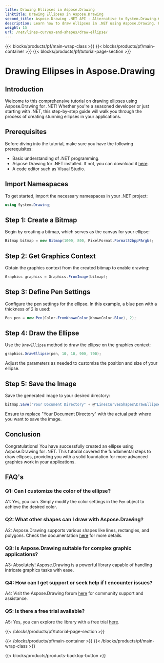 ```yaml
---
title: Drawing Ellipses in Aspose.Drawing
linktitle: Drawing Ellipses in Aspose.Drawing
second_title: Aspose.Drawing .NET API - Alternative to System.Drawing.Common
description: Learn how to draw ellipses in .NET using Aspose.Drawing. Follow this step-by-step tutorial for creating stunning graphics effortlessly.
weight: 15
url: /net/lines-curves-and-shapes/draw-ellipse/
---
```


{{< blocks/products/pf/main-wrap-class >}}
{{< blocks/products/pf/main-container >}}
{{< blocks/products/pf/tutorial-page-section >}}

# Drawing Ellipses in Aspose.Drawing

## Introduction

Welcome to this comprehensive tutorial on drawing ellipses using Aspose.Drawing for .NET! Whether you're a seasoned developer or just starting with .NET, this step-by-step guide will walk you through the process of creating stunning ellipses in your applications.

## Prerequisites

Before diving into the tutorial, make sure you have the following prerequisites:

- Basic understanding of .NET programming.
- Aspose.Drawing for .NET installed. If not, you can download it [here](https://releases.aspose.com/drawing/net/).
- A code editor such as Visual Studio.

## Import Namespaces

To get started, import the necessary namespaces in your .NET project:

```csharp
using System.Drawing;
```

## Step 1: Create a Bitmap

Begin by creating a bitmap, which serves as the canvas for your ellipse:

```csharp
Bitmap bitmap = new Bitmap(1000, 800, PixelFormat.Format32bppPArgb);
```

## Step 2: Get Graphics Context

Obtain the graphics context from the created bitmap to enable drawing:

```csharp
Graphics graphics = Graphics.FromImage(bitmap);
```

## Step 3: Define Pen Settings

Configure the pen settings for the ellipse. In this example, a blue pen with a thickness of 2 is used:

```csharp
Pen pen = new Pen(Color.FromKnownColor(KnownColor.Blue), 2);
```

## Step 4: Draw the Ellipse

Use the `DrawEllipse` method to draw the ellipse on the graphics context:

```csharp
graphics.DrawEllipse(pen, 10, 10, 900, 700);
```

Adjust the parameters as needed to customize the position and size of your ellipse.

## Step 5: Save the Image

Save the generated image to your desired directory:

```csharp
bitmap.Save("Your Document Directory" + @"LinesCurvesShapes\DrawEllipse_out.png");
```

Ensure to replace "Your Document Directory" with the actual path where you want to save the image.

## Conclusion

Congratulations! You have successfully created an ellipse using Aspose.Drawing for .NET. This tutorial covered the fundamental steps to draw ellipses, providing you with a solid foundation for more advanced graphics work in your applications.

## FAQ's

### Q1: Can I customize the color of the ellipse?

A1: Yes, you can. Simply modify the color settings in the `Pen` object to achieve the desired color.

### Q2: What other shapes can I draw with Aspose.Drawing?

A2: Aspose.Drawing supports various shapes like lines, rectangles, and polygons. Check the documentation [here](https://reference.aspose.com/drawing/net/) for more details.

### Q3: Is Aspose.Drawing suitable for complex graphic applications?

A3: Absolutely! Aspose.Drawing is a powerful library capable of handling intricate graphics tasks with ease.

### Q4: How can I get support or seek help if I encounter issues?

A4: Visit the Aspose.Drawing forum [here](https://forum.aspose.com/c/diagram/17) for community support and assistance.

### Q5: Is there a free trial available?

A5: Yes, you can explore the library with a free trial [here](https://releases.aspose.com/).

{{< /blocks/products/pf/tutorial-page-section >}}

{{< /blocks/products/pf/main-container >}}
{{< /blocks/products/pf/main-wrap-class >}}

{{< blocks/products/products-backtop-button >}}
